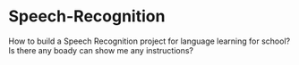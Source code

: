 # Speech-Recognition
How to build a Speech Recognition project for language learning for school?
Is there any boady can show me any instructions?

